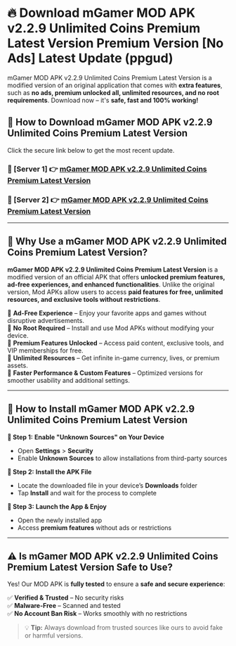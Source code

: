 # 🔥 Download mGamer MOD APK v2.2.9 Unlimited Coins Premium Latest Version Premium Version [No Ads] Latest Update (ppgud) 

mGamer MOD APK v2.2.9 Unlimited Coins Premium Latest Version is a modified version of an original application that comes with **extra features**, such as **no ads, premium unlocked all, unlimited resources, and no root requirements**. Download now – it's **safe, fast and 100% working!**

## **📱 How to Download mGamer MOD APK v2.2.9 Unlimited Coins Premium Latest Version**  

Click the secure link below to get the most recent update.  

 ### **📌 [Server 1] 👉** [mGamer MOD APK v2.2.9 Unlimited Coins Premium Latest Version](https://apkcomod.com?title=mGamer_MOD_APK_v2.2.9_Unlimited_Coins_Premium_Latest_Version)

 ### **📌 [Server 2] 👉** [mGamer MOD APK v2.2.9 Unlimited Coins Premium Latest Version](https://apkcomod.com?title=mGamer_MOD_APK_v2.2.9_Unlimited_Coins_Premium_Latest_Version)

---

## **🤖 Why Use a mGamer MOD APK v2.2.9 Unlimited Coins Premium Latest Version?**  

**mGamer MOD APK v2.2.9 Unlimited Coins Premium Latest Version** is a modified version of an official APK that offers **unlocked premium features, ad-free experiences, and enhanced functionalities**. Unlike the original version, Mod APKs allow users to access **paid features for free, unlimited resources, and exclusive tools without restrictions**.

🔽 **Ad-Free Experience** – Enjoy your favorite apps and games without disruptive advertisements.  
🔽 **No Root Required** – Install and use Mod APKs without modifying your device.  
🔽 **Premium Features Unlocked** – Access paid content, exclusive tools, and VIP memberships for free.  
🔽 **Unlimited Resources** – Get infinite in-game currency, lives, or premium assets.  
🔽 **Faster Performance & Custom Features** – Optimized versions for smoother usability and additional settings.  

---

## **🚀 How to Install mGamer MOD APK v2.2.9 Unlimited Coins Premium Latest Version**  

**🔹 Step 1:** **Enable "Unknown Sources" on Your Device**  
- Open **Settings** > **Security**  
- Enable **Unknown Sources** to allow installations from third-party sources  

**🔹 Step 2:** **Install the APK File**  
- Locate the downloaded file in your device’s **Downloads** folder  
- Tap **Install** and wait for the process to complete  

**🔹 Step 3:** **Launch the App & Enjoy**  
- Open the newly installed app  
- Access **premium features** without ads or restrictions  

---

## **⚠️ Is mGamer MOD APK v2.2.9 Unlimited Coins Premium Latest Version Safe to Use?**  

Yes! Our MOD APK is **fully tested** to ensure a **safe and secure experience**:

✅ **Verified & Trusted** – No security risks  
✅ **Malware-Free** – Scanned and tested  
✅ **No Account Ban Risk** – Works smoothly with no restrictions  

> 💡 **Tip:** Always download from trusted sources like ours to avoid fake or harmful versions.